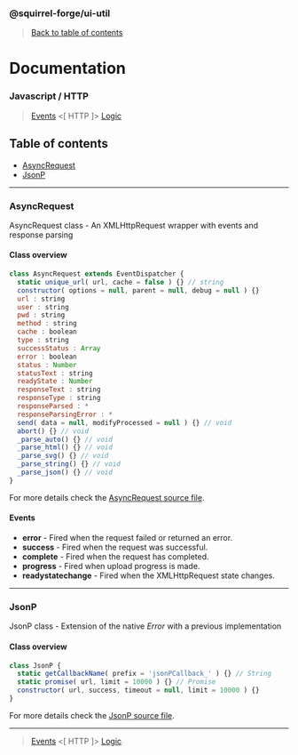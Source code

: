 ### @squirrel-forge/ui-util
> [Back to table of contents](../README.md#table-of-contents)

# Documentation
### Javascript / HTTP
> [Events](Events.md) <[ HTTP ]> [Logic](Logic.md)

## Table of contents
 - [AsyncRequest](#AsyncRequest)
 - [JsonP](#JsonP)

---

### AsyncRequest
AsyncRequest class - An XMLHttpRequest wrapper with events and response parsing

#### Class overview
```javascript
class AsyncRequest extends EventDispatcher {
  static unique_url( url, cache = false ) {} // string
  constructor( options = null, parent = null, debug = null ) {}
  url : string
  user : string
  pwd : string
  method : string
  cache : boolean
  type : string
  successStatus : Array
  error : boolean
  status : Number
  statusText : string
  readyState : Number
  responseText : string
  responseType : string
  responseParsed : *
  responseParsingError : *
  send( data = null, modifyProcessed = null ) {} // void
  abort() {} // void
  _parse_auto() {} // void
  _parse_html() {} // void
  _parse_svg() {} // void
  _parse_string() {} // void
  _parse_json() {} // void
}
```
For more details check the [AsyncRequest source file](../src/es6/HTTP/AsyncRequest.js).

#### Events
 - **error** - Fired when the request failed or returned an error.
 - **success** - Fired when the request was successful.
 - **complete** - Fired when the request has completed.
 - **progress** - Fired when upload progress is made.
 - **readystatechange** - Fired when the XMLHttpRequest state changes.

---

### JsonP
JsonP class - Extension of the native *Error* with a previous implementation

#### Class overview
```javascript
class JsonP {
  static getCallbackName( prefix = 'jsonPCallback_' ) {} // String
  static promise( url, limit = 10000 ) {} // Promise
  constructor( url, success, timeout = null, limit = 10000 ) {}
}
```
For more details check the [JsonP source file](../src/es6/HTTP/JsonP.js).

---

> [Events](Events.md) <[ HTTP ]> [Logic](Logic.md)
